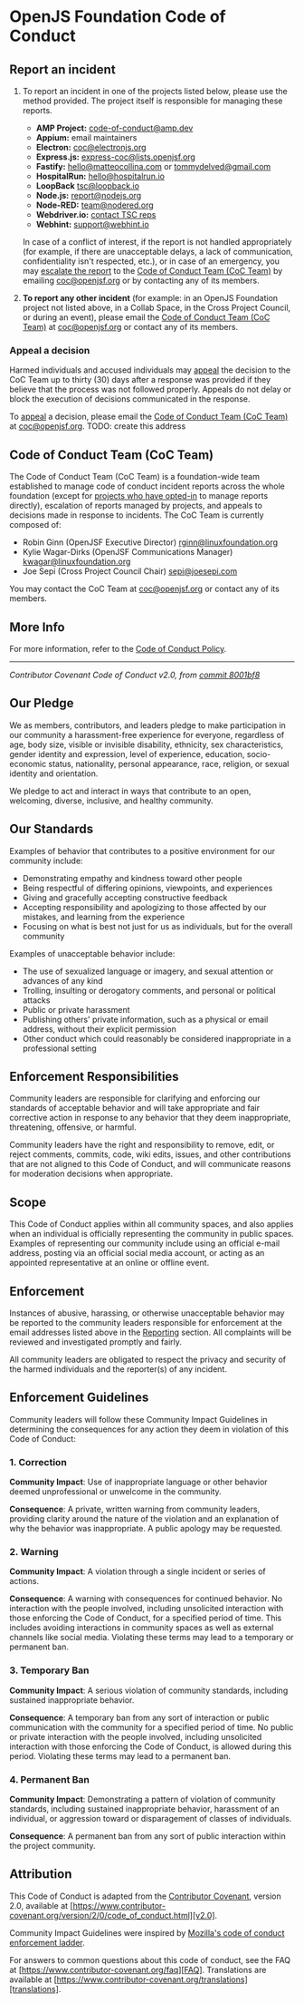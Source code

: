 # OpenJS Foundation Code of Conduct

## Report an incident

1.  To report an incident in one of the projects listed below, please use the method provided. The project itself is responsible for managing these reports.
    * **AMP Project:** <code-of-conduct@amp.dev>
    * **Appium:** email maintainers
    * **Electron:** <coc@electronjs.org>
    * **Express.js:** <express-coc@lists.openjsf.org>
    * **Fastify:** <hello@matteocollina.com> or <tommydelved@gmail.com>
    * **HospitalRun:** <hello@hospitalrun.io>
    * **LoopBack** <tsc@loopback.io>
    * **Node.js:** <report@nodejs.org>
    * **Node-RED:** <team@nodered.org>
    * **Webdriver.io:** [contact TSC reps](https://github.com/webdriverio/webdriverio/blob/HEAD/AUTHORS.md)
    * **Webhint:** <support@webhint.io>
    
    In case of a conflict of interest, if the report is not handled appropriately (for example, if there are unacceptable delays, a lack of communication, confidentiality isn't respected, etc.), or in case of an emergency, you may [escalate the report][escalation] to the [Code of Conduct Team (CoC Team)][CoC Team] by emailing <coc@openjsf.org> or by contacting any of its members.
2.  **To report any other incident** (for example: in an OpenJS Foundation project not listed above, in a Collab Space, in the Cross Project Council, or during an event), please email the [Code of Conduct Team (CoC Team)][CoC Team] at <coc@openjsf.org> or contact any of its members.

### Appeal a decision

Harmed individuals and accused individuals may [appeal](#appeals) the decision to the CoC Team up to thirty (30) days after a response was provided if they believe that the process was not followed properly. Appeals do not delay or block the execution of decisions communicated in the response.

To [appeal][] a decision, please email the [Code of Conduct Team (CoC Team)][CoC Team] at <coc@openjsf.org>. TODO: create this address

## Code of Conduct Team (CoC Team)

The Code of Conduct Team (CoC Team) is a foundation-wide team established to manage code of conduct incident reports across the whole foundation (except for [projects who have opted-in][opted-in] to manage reports directly), escalation of reports managed by projects, and appeals to decisions made in response to incidents. The CoC Team is currently composed of:

- Robin Ginn (OpenJSF Executive Director) <rginn@linuxfoundation.org>
- Kylie Wagar-Dirks (OpenJSF Communications Manager) <kwagar@linuxfoundation.org>
- Joe Sepi (Cross Project Council Chair) <sepi@joesepi.com> 

You may contact the CoC Team at <coc@openjsf.org> or contact any of its members.

## More Info

For more information, refer to the [Code of Conduct Policy](https://github.com/openjs-foundation/cross-project-council/blob/HEAD/conduct/COC_POLICY.md).

---

_Contributor Covenant Code of Conduct v2.0, from [commit 8001bf8](https://github.com/EthicalSource/contributor_covenant/blob/8001bf8c6e7cd2606657e2816710770d8a79b7dc/content/version/2/0/code_of_conduct.md)_

## Our Pledge

We as members, contributors, and leaders pledge to make participation in our
community a harassment-free experience for everyone, regardless of age, body
size, visible or invisible disability, ethnicity, sex characteristics, gender
identity and expression, level of experience, education, socio-economic status,
nationality, personal appearance, race, religion, or sexual
identity and orientation.

We pledge to act and interact in ways that contribute to an open, welcoming,
diverse, inclusive, and healthy community.

## Our Standards

Examples of behavior that contributes to a positive environment for our
community include:

* Demonstrating empathy and kindness toward other people
* Being respectful of differing opinions, viewpoints, and experiences
* Giving and gracefully accepting constructive feedback
* Accepting responsibility and apologizing to those affected by our mistakes,
  and learning from the experience
* Focusing on what is best not just for us as individuals, but for the overall
  community

Examples of unacceptable behavior include:

* The use of sexualized language or imagery, and sexual attention or advances of
  any kind
* Trolling, insulting or derogatory comments, and personal or political attacks
* Public or private harassment
* Publishing others' private information, such as a physical or email address,
  without their explicit permission
* Other conduct which could reasonably be considered inappropriate in a
  professional setting

## Enforcement Responsibilities

Community leaders are responsible for clarifying and enforcing our standards of
acceptable behavior and will take appropriate and fair corrective action in
response to any behavior that they deem inappropriate, threatening, offensive,
or harmful.

Community leaders have the right and responsibility to remove, edit, or reject
comments, commits, code, wiki edits, issues, and other contributions that are
not aligned to this Code of Conduct, and will communicate reasons for moderation
decisions when appropriate.

## Scope

This Code of Conduct applies within all community spaces, and also applies when
an individual is officially representing the community in public spaces.
Examples of representing our community include using an official e-mail address,
posting via an official social media account, or acting as an appointed
representative at an online or offline event.

## Enforcement

Instances of abusive, harassing, or otherwise unacceptable behavior may be
reported to the community leaders responsible for enforcement at
the email addresses listed above in the [Reporting](#report-an-incident) section.
All complaints will be reviewed and investigated promptly and fairly.

All community leaders are obligated to respect the privacy and security of the
harmed individuals and the reporter(s) of any incident.

## Enforcement Guidelines

Community leaders will follow these Community Impact Guidelines in determining
the consequences for any action they deem in violation of this Code of Conduct:

### 1. Correction

**Community Impact**: Use of inappropriate language or other behavior deemed
unprofessional or unwelcome in the community.

**Consequence**: A private, written warning from community leaders, providing
clarity around the nature of the violation and an explanation of why the
behavior was inappropriate. A public apology may be requested.

### 2. Warning

**Community Impact**: A violation through a single incident or series of
actions.

**Consequence**: A warning with consequences for continued behavior. No
interaction with the people involved, including unsolicited interaction with
those enforcing the Code of Conduct, for a specified period of time. This
includes avoiding interactions in community spaces as well as external channels
like social media. Violating these terms may lead to a temporary or permanent
ban.

### 3. Temporary Ban

**Community Impact**: A serious violation of community standards, including
sustained inappropriate behavior.

**Consequence**: A temporary ban from any sort of interaction or public
communication with the community for a specified period of time. No public or
private interaction with the people involved, including unsolicited interaction
with those enforcing the Code of Conduct, is allowed during this period.
Violating these terms may lead to a permanent ban.

### 4. Permanent Ban

**Community Impact**: Demonstrating a pattern of violation of community
standards, including sustained inappropriate behavior, harassment of an
individual, or aggression toward or disparagement of classes of individuals.

**Consequence**: A permanent ban from any sort of public interaction within the
project community.

## Attribution

This Code of Conduct is adapted from the [Contributor Covenant][homepage],
version 2.0, available at
[https://www.contributor-covenant.org/version/2/0/code_of_conduct.html][v2.0].

Community Impact Guidelines were inspired by
[Mozilla's code of conduct enforcement ladder][Mozilla CoC].

For answers to common questions about this code of conduct, see the FAQ at
[https://www.contributor-covenant.org/faq][FAQ]. Translations are available at
[https://www.contributor-covenant.org/translations][translations].

[homepage]: https://www.contributor-covenant.org
[v2.0]: https://www.contributor-covenant.org/version/2/0/code_of_conduct.html
[Mozilla CoC]: https://github.com/mozilla/diversity
[FAQ]: https://www.contributor-covenant.org/faq
[translations]: https://www.contributor-covenant.org/translations
[escalation]: https://github.com/openjs-foundation/cross-project-council/blob/main/conduct/COC_POLICY.md#escalation
[appeal]: https://github.com/openjs-foundation/cross-project-council/blob/main/conduct/COC_POLICY.md#appeals
[CoC Team]: https://github.com/openjs-foundation/cross-project-council/blob/main/conduct/COC_POLICY.md#code-of-conduct-team-coc-team
[opted-in]: https://github.com/openjs-foundation/cross-project-council/blob/main/conduct/COC_POLICY.md#delegation-to-projects

